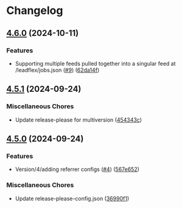 # Changelog

## [4.6.0](https://github.com/Conversion-Interactive-Agency/LeadFlex4_Plugin-LeadFlex/compare/v4.5.1...v4.6.0) (2024-10-11)


### Features

* Supporting multiple feeds pulled together into a singular feed at /leadflex/jobs.json ([#9](https://github.com/Conversion-Interactive-Agency/LeadFlex4_Plugin-LeadFlex/issues/9)) ([62da14f](https://github.com/Conversion-Interactive-Agency/LeadFlex4_Plugin-LeadFlex/commit/62da14f33cb2c26b571a8344d9496aa63142ac3e))

## [4.5.1](https://github.com/Conversion-Interactive-Agency/LeadFlex4_Plugin-LeadFlex/compare/v4.5.0...v4.5.1) (2024-09-24)


### Miscellaneous Chores

* Update release-please for multiversion ([454343c](https://github.com/Conversion-Interactive-Agency/LeadFlex4_Plugin-LeadFlex/commit/454343c850ee0d534e0be665c417db25da2b61eb))

## [4.5.0](https://github.com/Conversion-Interactive-Agency/LeadFlex4_Plugin-LeadFlex/compare/v4.4.1...v4.5.0) (2024-09-24)


### Features

* Version/4/adding referrer configs ([#4](https://github.com/Conversion-Interactive-Agency/LeadFlex4_Plugin-LeadFlex/issues/4)) ([567e652](https://github.com/Conversion-Interactive-Agency/LeadFlex4_Plugin-LeadFlex/commit/567e6526e71133aed36aef038bf34fe6e3f878d4))


### Miscellaneous Chores

* Update release-please-config.json ([36990f1](https://github.com/Conversion-Interactive-Agency/LeadFlex4_Plugin-LeadFlex/commit/36990f14f87e56d22eeaefaa738c73b153a3e0e6))
